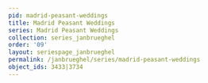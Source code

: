 ```yaml
---
pid: madrid-peasant-weddings
title: Madrid Peasant Weddings
series: Madrid Peasant Weddings
collection: series_janbrueghel
order: '09'
layout: seriespage_janbrueghel
permalink: /janbrueghel/series/madrid-peasant-weddings
object_ids: 3433|3734
---
```

